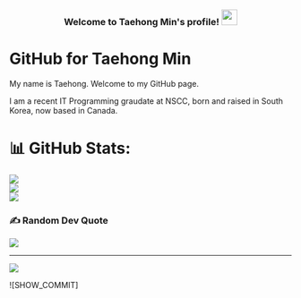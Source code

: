 <h3 align="center">
  Welcome to Taehong Min's profile!
  <img src="https://media.giphy.com/media/hvRJCLFzcasrR4ia7z/giphy.gif" width="28">
</h3>

# GitHub for Taehong Min

My name is Taehong. Welcome to my GitHub page.  

I am a recent IT Programming graudate at NSCC, born and raised in South Korea, now based in Canada.

# 📊 GitHub Stats:
![](https://github-readme-stats.vercel.app/api?username=DevTaehong&theme=dark&hide_border=false&include_all_commits=false&count_private=false)<br/>
![](https://github-readme-streak-stats.herokuapp.com/?user=DevTaehong&theme=dark&hide_border=false)<br/>
![](https://github-readme-stats.vercel.app/api/top-langs/?username=DevTaehong&theme=dark&hide_border=false&include_all_commits=false&count_private=false&layout=compact)


### ✍️ Random Dev Quote
![](https://quotes-github-readme.vercel.app/api?type=horizontal&theme=radical)

---
[![](https://visitcount.itsvg.in/api?id=DevTaehong&label=Profile%20Views&pretty=true)](https://visitcount.itsvg.in)

<!--START_SECTION:waka-->
![SHOW_COMMIT]
<!--END_SECTION:waka-->
